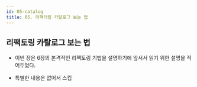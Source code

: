 ```yaml
---
id: 05-catalog
title: 05. 리팩터링 카탈로그 보는 법
---
```


## 리팩토링 카탈로그 보는 법

- 이번 장은 6장의 본격적인 리팩토링 기법을 설명하기에 앞서서 읽기 위한 설명을 적어두었다.

- 특별한 내용은 없어서 스킵
